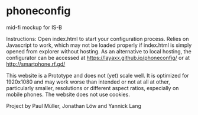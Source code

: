 # phoneconfig
mid-fi mockup for IS-B


Instructions:
Open index.html to start your configuration process.
Relies on Javascript to work, which may not be loaded properly if index.html is simply opened from explorer without hosting.
As an alternative to local hosting, the configurator can be accessed at https://layaxx.github.io/phoneconfig/ or at http://smartphone.rf.gd/

This website is a Prototype and does not (yet) scale well. It is optimized for 1920x1080 and may work worse than intended or not at all at 
other, particularly smaller, resolutions or different aspect ratios, especially on mobile phones. 
The website does not use cookies.


Project by Paul Müller, Jonathan Löw and Yannick Lang
